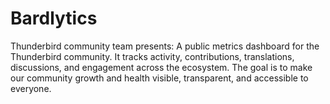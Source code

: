 # Bardlytics
Thunderbird community team presents: A public metrics dashboard for the Thunderbird community. It tracks activity, contributions, translations, discussions, and engagement across the ecosystem. The goal is to make our community growth and health visible, transparent, and accessible to everyone.

